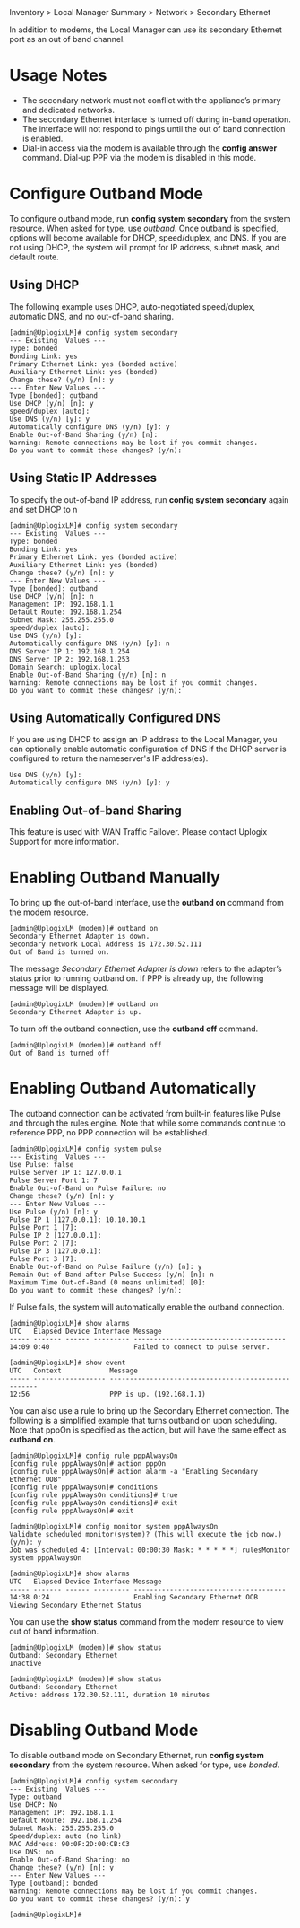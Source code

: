 <!-- 5.4 -->

<div class='ucc' />Inventory > Local Manager Summary > Network > Secondary Ethernet</div>

In addition to modems, the Local Manager can use its secondary Ethernet port as an out of band channel.

# Usage Notes

* The secondary network must not conflict with the appliance’s primary and dedicated networks. 
* The secondary Ethernet interface is turned off during in-band operation. The interface will not respond to pings until the out of band connection is enabled.
* Dial-in access via the modem is available through the **config answer** command. Dial-up PPP via the modem is disabled in this mode.

# Configure Outband Mode

To configure outband mode, run **config system secondary** from the system resource. When asked for type, use *outband*. Once outband is specified, options will become available for DHCP, speed/duplex, and DNS. If you are not using DHCP, the system will prompt for IP address, subnet mask, and default route.

## Using DHCP

The following example uses DHCP, auto-negotiated speed/duplex, automatic DNS, and no out-of-band sharing.

```
[admin@UplogixLM]# config system secondary
--- Existing  Values ---
Type: bonded
Bonding Link: yes
Primary Ethernet Link: yes (bonded active)
Auxiliary Ethernet Link: yes (bonded)
Change these? (y/n) [n]: y
--- Enter New Values ---
Type [bonded]: outband
Use DHCP (y/n) [n]: y
speed/duplex [auto]: 
Use DNS (y/n) [y]: y
Automatically configure DNS (y/n) [y]: y
Enable Out-of-Band Sharing (y/n) [n]: 
Warning: Remote connections may be lost if you commit changes.
Do you want to commit these changes? (y/n): 
```

## Using Static IP Addresses

To specify the out-of-band IP address, run **config system secondary** again and set DHCP to n

```
[admin@UplogixLM]# config system secondary
--- Existing  Values ---
Type: bonded
Bonding Link: yes
Primary Ethernet Link: yes (bonded active)
Auxiliary Ethernet Link: yes (bonded)
Change these? (y/n) [n]: y
--- Enter New Values ---
Type [bonded]: outband
Use DHCP (y/n) [n]: n
Management IP: 192.168.1.1
Default Route: 192.168.1.254
Subnet Mask: 255.255.255.0
speed/duplex [auto]: 
Use DNS (y/n) [y]: 
Automatically configure DNS (y/n) [y]: n
DNS Server IP 1: 192.168.1.254
DNS Server IP 2: 192.168.1.253
Domain Search: uplogix.local
Enable Out-of-Band Sharing (y/n) [n]: n
Warning: Remote connections may be lost if you commit changes.
Do you want to commit these changes? (y/n): 
```

## Using Automatically Configured DNS

If you are using DHCP to assign an IP address to the Local Manager, you can optionally enable automatic configuration of DNS if the DHCP server is configured to return the nameserver's IP address(es).

```
Use DNS (y/n) [y]: 
Automatically configure DNS (y/n) [y]: y
```

## Enabling Out-of-band Sharing

This feature is used with WAN Traffic Failover. Please contact Uplogix Support for more information.

# Enabling Outband Manually

To bring up the out-of-band interface, use the **outband on** command from the modem resource.

```
[admin@UplogixLM (modem)]# outband on
Secondary Ethernet Adapter is down.
Secondary network Local Address is 172.30.52.111
Out of Band is turned on.
```

The message *Secondary Ethernet Adapter is down* refers to the adapter’s status prior to running outband on. If PPP is already up, the following message will be displayed.

```
[admin@UplogixLM (modem)]# outband on
Secondary Ethernet Adapter is up.
```

To turn off the outband connection, use the **outband off** command.

```
[admin@UplogixLM (modem)]# outband off
Out of Band is turned off
```

# Enabling Outband Automatically

The outband connection can be activated from built-in features like Pulse and through the rules engine. Note that while some commands continue to reference PPP, no PPP connection will be established.

```
[admin@UplogixLM]# config system pulse
--- Existing  Values ---
Use Pulse: false
Pulse Server IP 1: 127.0.0.1
Pulse Server Port 1: 7
Enable Out-of-Band on Pulse Failure: no
Change these? (y/n) [n]: y
--- Enter New Values ---
Use Pulse (y/n) [n]: y
Pulse IP 1 [127.0.0.1]: 10.10.10.1
Pulse Port 1 [7]: 
Pulse IP 2 [127.0.0.1]: 
Pulse Port 2 [7]: 
Pulse IP 3 [127.0.0.1]: 
Pulse Port 3 [7]: 
Enable Out-of-Band on Pulse Failure (y/n) [n]: y
Remain Out-of-Band after Pulse Success (y/n) [n]: n
Maximum Time Out-of-Band (0 means unlimited) [0]: 
Do you want to commit these changes? (y/n): 
```

If Pulse fails, the system will automatically enable the outband connection.

```
[admin@UplogixLM]# show alarms
UTC   Elapsed Device Interface Message
----- ------- ------ --------- --------------------------------------
14:09 0:40                     Failed to connect to pulse server.

[admin@UplogixLM]# show event
UTC   Context            Message
----- ------------------ ----------------------------------------------------
12:56                    PPP is up. (192.168.1.1)
```

You can also use a rule to bring up the Secondary Ethernet connection. The following is a simplified example that turns outband on upon scheduling. Note that pppOn is specified as the action, but will have the same effect as **outband on**.

```
[admin@UplogixLM]# config rule pppAlwaysOn
[config rule pppAlwaysOn]# action pppOn
[config rule pppAlwaysOn]# action alarm -a "Enabling Secondary Ethernet OOB"
[config rule pppAlwaysOn]# conditions
[config rule pppAlwaysOn conditions]# true
[config rule pppAlwaysOn conditions]# exit
[config rule pppAlwaysOn]# exit

[admin@UplogixLM]# config monitor system pppAlwaysOn
Validate scheduled monitor(system)? (This will execute the job now.) (y/n): y
Job was scheduled 4: [Interval: 00:00:30 Mask: * * * * *] rulesMonitor system pppAlwaysOn

[admin@UplogixLM]# show alarms
UTC   Elapsed Device Interface Message
----- ------- ------ --------- --------------------------------------
14:38 0:24                     Enabling Secondary Ethernet OOB
Viewing Secondary Ethernet Status
```

You can use the **show status** command from the modem resource to view out of band information.

```
[admin@UplogixLM (modem)]# show status
Outband: Secondary Ethernet
Inactive

[admin@UplogixLM (modem)]# show status
Outband: Secondary Ethernet
Active: address 172.30.52.111, duration 10 minutes
```

# Disabling Outband Mode

To disable outband mode on Secondary Ethernet, run **config system secondary** from the system resource. When asked for type, use *bonded*.

```
[admin@UplogixLM]# config system secondary
--- Existing  Values ---
Type: outband
Use DHCP: No
Management IP: 192.168.1.1
Default Route: 192.168.1.254
Subnet Mask: 255.255.255.0
Speed/duplex: auto (no link)
MAC Address: 90:0F:2D:00:CB:C3
Use DNS: no
Enable Out-of-Band Sharing: no
Change these? (y/n) [n]: y
--- Enter New Values ---
Type [outband]: bonded
Warning: Remote connections may be lost if you commit changes.
Do you want to commit these changes? (y/n): y

[admin@UplogixLM]# 
```
